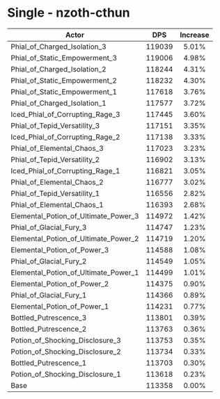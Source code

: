 # Single - nzoth-cthun
| Actor | DPS | Increase |
|---|:---:|:---:|
|Phial_of_Charged_Isolation_3|119039|5.01%|
|Phial_of_Static_Empowerment_3|119006|4.98%|
|Phial_of_Charged_Isolation_2|118244|4.31%|
|Phial_of_Static_Empowerment_2|118232|4.30%|
|Phial_of_Static_Empowerment_1|117618|3.76%|
|Phial_of_Charged_Isolation_1|117577|3.72%|
|Iced_Phial_of_Corrupting_Rage_3|117445|3.60%|
|Phial_of_Tepid_Versatility_3|117151|3.35%|
|Iced_Phial_of_Corrupting_Rage_2|117138|3.33%|
|Phial_of_Elemental_Chaos_3|117023|3.23%|
|Phial_of_Tepid_Versatility_2|116902|3.13%|
|Iced_Phial_of_Corrupting_Rage_1|116821|3.05%|
|Phial_of_Elemental_Chaos_2|116777|3.02%|
|Phial_of_Tepid_Versatility_1|116556|2.82%|
|Phial_of_Elemental_Chaos_1|116393|2.68%|
|Elemental_Potion_of_Ultimate_Power_3|114972|1.42%|
|Phial_of_Glacial_Fury_3|114747|1.23%|
|Elemental_Potion_of_Ultimate_Power_2|114719|1.20%|
|Elemental_Potion_of_Power_3|114588|1.08%|
|Phial_of_Glacial_Fury_2|114549|1.05%|
|Elemental_Potion_of_Ultimate_Power_1|114499|1.01%|
|Elemental_Potion_of_Power_2|114375|0.90%|
|Phial_of_Glacial_Fury_1|114366|0.89%|
|Elemental_Potion_of_Power_1|114231|0.77%|
|Bottled_Putrescence_3|113801|0.39%|
|Bottled_Putrescence_2|113763|0.36%|
|Potion_of_Shocking_Disclosure_3|113753|0.35%|
|Potion_of_Shocking_Disclosure_2|113734|0.33%|
|Bottled_Putrescence_1|113703|0.30%|
|Potion_of_Shocking_Disclosure_1|113618|0.23%|
|Base|113358|0.00%|
